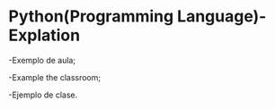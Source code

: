 

# Python(Programming Language)-Explation


-Exemplo de aula;

-Example the classroom;

-Ejemplo de clase. 
